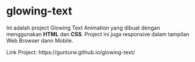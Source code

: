 # glowing-text

<p>Ini adalah project Glowing Text Animation yang dibuat dengan menggunakan <strong>HTML</strong> dan <strong>CSS</strong>. Project ini juga responsive dalam tampilan Web Browser dann Mobile.</p>

<p>Link Project: https://gunturw.github.io/glowing-text/</p>

